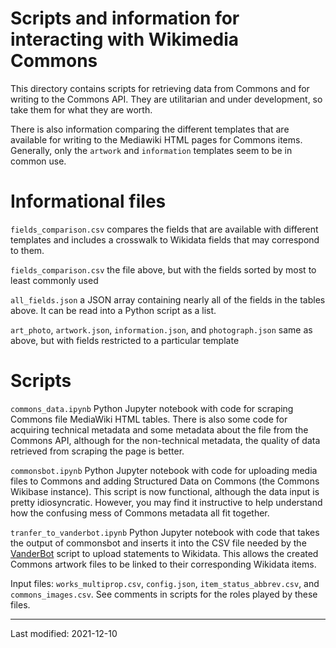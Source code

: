 # Scripts and information for interacting with Wikimedia Commons

This directory contains scripts for retrieving data from Commons and for writing to the Commons API. They are utilitarian and under development, so take them for what they are worth.

There is also information comparing the different templates that are available for writing to the Mediawiki HTML pages for Commons items. Generally, only the `artwork` and `information` templates seem to be in common use.

# Informational files

`fields_comparison.csv` compares the fields that are available with different templates and includes a crosswalk to Wikidata fields that may correspond to them.

`fields_comparison.csv` the file above, but with the fields sorted by most to least commonly used

`all_fields.json` a JSON array containing nearly all of the fields in the tables above. It can be read into a Python script as a list.

`art_photo`, `artwork.json`, `information.json`, and `photograph.json` same as above, but with fields restricted to a particular template

# Scripts

`commons_data.ipynb` Python Jupyter notebook with code for scraping Commons file MediaWiki HTML tables. There is also some code for acquiring technical metadata and some metadata about the file from the Commons API, although for the non-technical metadata, the quality of data retrieved from scraping the page is better.

`commonsbot.ipynb` Python Jupyter notebook with code for uploading media files to Commons and adding Structured Data on Commons (the Commons Wikibase instance). This script is now functional, although the data input is pretty idiosyncratic. However, you may find it instructive to help understand how the confusing mess of Commons metadata all fit together. 

`tranfer_to_vanderbot.ipynb` Python Jupyter notebook with code that takes the output of commonsbot and inserts it into the CSV file needed by the [VanderBot](https://github.com/HeardLibrary/linked-data/tree/master/vanderbot) script to upload statements to Wikidata. This allows the created Commons artwork files to be linked to their corresponding Wikidata items.

Input files: `works_multiprop.csv`, `config.json`, `item_status_abbrev.csv`, and `commons_images.csv`. See comments in scripts for the roles played by these files.

----
Last modified: 2021-12-10